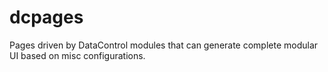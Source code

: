 # dcpages
Pages driven by DataControl modules that can generate complete modular UI based on misc configurations.
